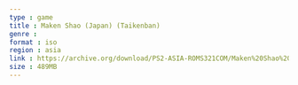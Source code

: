 ```yaml
---
type : game
title : Maken Shao (Japan) (Taikenban)
genre : 
format : iso
region : asia
link : https://archive.org/download/PS2-ASIA-ROMS321COM/Maken%20Shao%20%28Japan%29%20%28Taikenban%29.7z
size : 489MB
---
```

